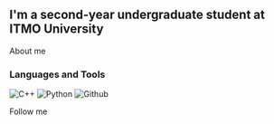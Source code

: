 ## I'm a second-year undergraduate student at ITMO University

About me
 
### Languages and Tools
![C++](https://img.shields.io/badge/-C++-000000?style=for-the-badge&logo=C%2b%2b&logoColor=6296CC)
![Python](https://img.shields.io/badge/-Python-000000?style=for-the-badge&logo=python)
![Github](https://img.shields.io/badge/-github-000000?style=for-the-badge&logo=github)

Follow me